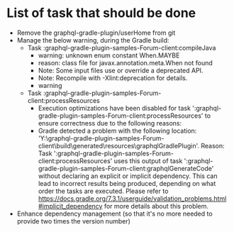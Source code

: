 # List of task that should be done
* Remove the graphql-gradle-plugin/userHome from git
* Manage the below warning, during the Gradle build:
    * Task :graphql-gradle-plugin-samples-Forum-client:compileJava
        * warning: unknown enum constant When.MAYBE
        * reason: class file for javax.annotation.meta.When not found
        * Note: Some input files use or override a deprecated API.
        * Note: Recompile with -Xlint:deprecation for details.
        * warning
    * Task :graphql-gradle-plugin-samples-Forum-client:processResources
        * Execution optimizations have been disabled for task ':graphql-gradle-plugin-samples-Forum-client:processResources' to ensure correctness due to the following reasons:
        * Gradle detected a problem with the following location: 'Y:\graphql-gradle-plugin-samples-Forum-client\build\generated\resources\graphqlGradlePlugin'. Reason: Task ':graphql-gradle-plugin-samples-Forum-client:processResources' uses this output of task ':graphql-gradle-plugin-samples-Forum-client:graphqlGenerateCode' without declaring an explicit or implicit dependency. This can lead to incorrect results being produced, depending on what order the tasks are executed. Please refer to https://docs.gradle.org/7.3.1/userguide/validation_problems.html#implicit_dependency for more details about this problem.
* Enhance dependency management (so that it's no more needed to provide two times the version number)
